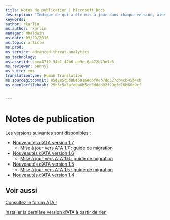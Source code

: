 ```yaml
---
title: Notes de publication | Microsoft Docs
description: "Indique ce qui a été mis à jour dans chaque version, ainsi que les problèmes connus et les guides de migration"
keywords: 
author: rkarlin
ms.author: rkarlin
manager: mbaldwin
ms.date: 09/20/2016
ms.topic: article
ms.prod: 
ms.service: advanced-threat-analytics
ms.technology: 
ms.assetid: cbea47f9-34c1-42b6-ae9e-6a472b49e1a5
ms.reviewer: bennyl
ms.suite: ems
translationtype: Human Translation
ms.sourcegitcommit: 85e285c5d88e5916e0bf0eb7dd327cb4cb45b4cb
ms.openlocfilehash: 29c6c5a3afe0a6b5ce3dddd82f29efd16b60c0cf


---
```


# <a name="release-notes"></a>Notes de publication
Les versions suivantes sont disponibles :

- [Nouveautés d’ATA version 1.7](whats-new-version-1.7.md)
   - [Mise à jour vers ATA 1.7 : guide de migration](/advanced-threat-analytics/understand-explore/ata-update-1.7-migration-guide)
- [Nouveautés d’ATA version 1.6](whats-new-version-1.6.md)
   - [Mise à jour vers ATA 1.6 : guide de migration](/advanced-threat-analytics/understand-explore/ata-update-1.6-migration-guide)
- [Nouveautés d’ATA version 1.5](whats-new-version-1.5.md)
   - [Mise à jour vers ATA 1.5 : guide de migration](/advanced-threat-analytics/understand-explore/ata-update-1.5-migration-guide)
- [Nouveautés d’ATA version 1.4](whats-new-version-1.4.md)

## <a name="see-also"></a>Voir aussi
[Consultez le forum ATA !](https://social.technet.microsoft.com/Forums/security/home?forum=mata)

[Installer la dernière version d’ATA à partir de rien](/advanced-threat-analytics/deploy-use/install-ata)



<!--HONumber=Jan17_HO1-->


